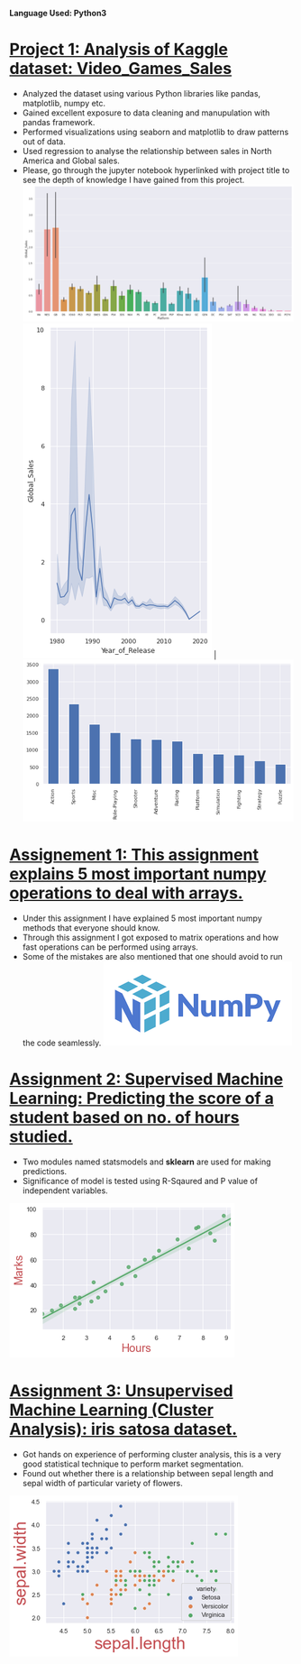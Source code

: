 **Language Used: Python3**

# [Project 1: Analysis of Kaggle dataset: Video_Games_Sales](https://github.com/abhigangalwar/Abhijeet_Data_Analysis_Portfolio/blob/main/video-games-sales-data.ipynb)
* Analyzed the dataset using various Python libraries like pandas, matplotlib, numpy etc.
* Gained excellent exposure to data cleaning and manupulation with pandas framework.
* Performed visualizations using seaborn and matplotlib to draw patterns out of data.
* Used regression to analyse the relationship between sales in North America and Global sales.
* Please, go through the jupyter notebook hyperlinked with project title to see the depth of knowledge I have gained from this project.
![](/images/Global_sales_Data.png)
![](/images/Line_plot.png)  |     ![](/images/Genre.png)



# [Assignement 1: This assignment explains 5 most important numpy operations to deal with arrays.](https://github.com/abhigangalwar/Abhijeet_Data_Analysis_Portfolio/blob/main/numpy-array-operations.ipynb)
* Under this assignment I have explained 5 most important numpy methods that everyone should know.
* Through this assignment I got exposed to matrix operations and how fast operations can be performed using arrays.
* Some of the mistakes are also mentioned that one should avoid to run the code seamlessly.
![](/images/Numpy.png)



# [Assignment 2: Supervised Machine Learning: Predicting the score of a student based on no. of hours studied.](https://github.com/abhigangalwar/Supervised_Machine_Learning/blob/main/The%20Sparks%20Foundation-checkpoint.ipynb)
* Two modules named statsmodels and **sklearn** are used for making predictions.
* Significance of model is tested using R-Sqaured and P value of independent variables.

![](/images/Multivariate_regresiion.png)

# [Assignment 3: Unsupervised Machine Learning (Cluster Analysis): iris satosa dataset.](https://github.com/abhigangalwar/Abhijeet_Data_Analysis_Portfolio/blob/main/Satosa.ipynb)
* Got hands on experience of performing cluster analysis, this is a very good statistical technique to perform market segmentation.
* Found out whether there is a relationship between sepal length and sepal width of particular variety of flowers.


![](/images/satosa_img.png)

